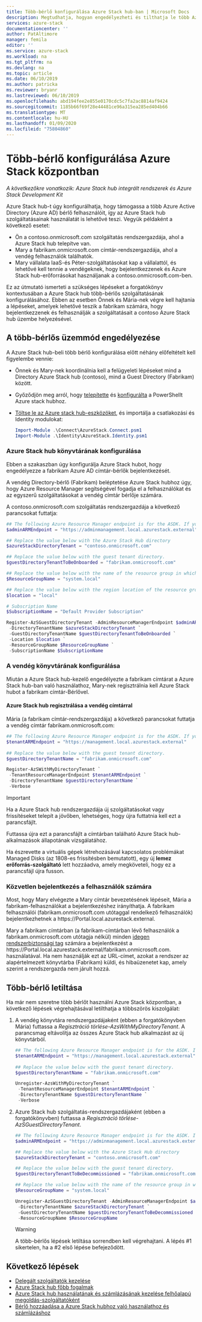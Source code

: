 ```yaml
---
title: Több-bérlő konfigurálása Azure Stack hub-ban | Microsoft Docs
description: Megtudhatja, hogyan engedélyezheti és tilthatja le több Azure Active Directory bérlőt Azure Stack hub-ban.
services: azure-stack
documentationcenter: ''
author: PatAltimore
manager: femila
editor: ''
ms.service: azure-stack
ms.workload: na
ms.tgt_pltfrm: na
ms.devlang: na
ms.topic: article
ms.date: 06/10/2019
ms.author: patricka
ms.reviewer: bryanr
ms.lastreviewed: 06/10/2019
ms.openlocfilehash: abd194fee2e855e0170cdc5c7fa2ac8814af9424
ms.sourcegitcommit: 1185b66f69f28e44481ce96a315ea285ed404b66
ms.translationtype: MT
ms.contentlocale: hu-HU
ms.lasthandoff: 01/09/2020
ms.locfileid: "75804860"
---
```

# <a name="configure-multi-tenancy-in-azure-stack-hub"></a>Több-bérlő konfigurálása Azure Stack központban

*A következőkre vonatkozik: Azure Stack hub integrált rendszerek és Azure Stack Development Kit*

Azure Stack hub-t úgy konfigurálhatja, hogy támogassa a több Azure Active Directory (Azure AD) bérlő felhasználóit, így az Azure Stack hub szolgáltatásainak használatát is lehetővé teszi. Vegyük példaként a következő esetet:

- Ön a contoso.onmicrosoft.com szolgáltatás rendszergazdája, ahol a Azure Stack hub telepítve van.
- Mary a fabrikam.onmicrosoft.com címtár-rendszergazdája, ahol a vendég felhasználók találhatók.
- Mary vállalata IaaS-és Péter-szolgáltatásokat kap a vállalattól, és lehetővé kell tennie a vendégeknek, hogy bejelentkezzenek és Azure Stack hub-erőforrásokat használjanak a contoso.onmicrosoft.com-ben.

Ez az útmutató ismerteti a szükséges lépéseket a forgatókönyv kontextusában a Azure Stack hub több-bérlős szolgáltatásának konfigurálásához. Ebben az esetben Önnek és Mária-nek végre kell hajtania a lépéseket, amelyek lehetővé teszik a fabrikam számára, hogy bejelentkezzenek és felhasználják a szolgáltatásait a contoso Azure Stack hub üzembe helyezésével.

## <a name="enable-multi-tenancy"></a>A több-bérlős üzemmód engedélyezése

A Azure Stack hub-beli több bérlő konfigurálása előtt néhány előfeltételt kell figyelembe vennie:
  
 - Önnek és Mary-nek koordinálnia kell a felügyeleti lépéseket mind a Directory Azure Stack hub (contoso), mind a Guest Directory (Fabrikam) között.
 - Győződjön meg arról, hogy [telepítette](azure-stack-powershell-install.md) és [konfigurálta](azure-stack-powershell-configure-admin.md) a PowerShellt Azure stack hubhoz.
 - [Töltse le az Azure stack hub-eszközöket](azure-stack-powershell-download.md), és importálja a csatlakozási és Identity modulokat:

    ```powershell
    Import-Module .\Connect\AzureStack.Connect.psm1
    Import-Module .\Identity\AzureStack.Identity.psm1
    ```

### <a name="configure-azure-stack-hub-directory"></a>Azure Stack hub könyvtárának konfigurálása

Ebben a szakaszban úgy konfigurálja Azure Stack hubot, hogy engedélyezze a fabrikam Azure AD címtár-bérlők bejelentkezését.

A vendég Directory-bérlő (Fabrikam) beléptetése Azure Stack hubhoz úgy, hogy Azure Resource Manager segítségével fogadja el a felhasználókat és az egyszerű szolgáltatásokat a vendég címtár bérlője számára.

A contoso.onmicrosoft.com szolgáltatás rendszergazdája a következő parancsokat futtatja:

```powershell  
## The following Azure Resource Manager endpoint is for the ASDK. If you're in a multinode environment, contact your operator or service provider to get the endpoint.
$adminARMEndpoint = "https://adminmanagement.local.azurestack.external"

## Replace the value below with the Azure Stack Hub directory
$azureStackDirectoryTenant = "contoso.onmicrosoft.com"

## Replace the value below with the guest tenant directory. 
$guestDirectoryTenantToBeOnboarded = "fabrikam.onmicrosoft.com"

## Replace the value below with the name of the resource group in which the directory tenant registration resource should be created (resource group must already exist).
$ResourceGroupName = "system.local"

## Replace the value below with the region location of the resource group.
$location = "local"

# Subscription Name
$SubscriptionName = "Default Provider Subscription"

Register-AzSGuestDirectoryTenant -AdminResourceManagerEndpoint $adminARMEndpoint `
 -DirectoryTenantName $azureStackDirectoryTenant `
 -GuestDirectoryTenantName $guestDirectoryTenantToBeOnboarded `
 -Location $location `
 -ResourceGroupName $ResourceGroupName `
 -SubscriptionName $SubscriptionName
```

### <a name="configure-guest-directory"></a>A vendég könyvtárának konfigurálása

Miután a Azure Stack hub-kezelő engedélyezte a fabrikam címtárat a Azure Stack hub-ban való használathoz, Mary-nek regisztrálnia kell Azure Stack hubot a fabrikam címtár-Bérlővel.

#### <a name="registering-azure-stack-hub-with-the-guest-directory"></a>Azure Stack hub regisztrálása a vendég címtárral

Mária (a fabrikam címtár-rendszergazdája) a következő parancsokat futtatja a vendég címtár fabrikam.onmicrosoft.com:

```powershell
## The following Azure Resource Manager endpoint is for the ASDK. If you're in a multinode environment, contact your operator or service provider to get the endpoint.
$tenantARMEndpoint = "https://management.local.azurestack.external"
    
## Replace the value below with the guest tenant directory.
$guestDirectoryTenantName = "fabrikam.onmicrosoft.com"

Register-AzSWithMyDirectoryTenant `
 -TenantResourceManagerEndpoint $tenantARMEndpoint `
 -DirectoryTenantName $guestDirectoryTenantName `
 -Verbose
```

> [!IMPORTANT]
> Ha a Azure Stack hub rendszergazdája új szolgáltatásokat vagy frissítéseket telepít a jövőben, lehetséges, hogy újra futtatnia kell ezt a parancsfájlt.
>
> Futtassa újra ezt a parancsfájlt a címtárban található Azure Stack hub-alkalmazások állapotának vizsgálatához.
>
> Ha észrevette a virtuális gépek létrehozásával kapcsolatos problémákat Managed Disks (az 1808-es frissítésben bemutatott), egy új **lemez erőforrás-szolgáltató** lett hozzáadva, amely megköveteli, hogy ez a parancsfájl újra fusson.

### <a name="direct-users-to-sign-in"></a>Közvetlen bejelentkezés a felhasználók számára

Most, hogy Mary elvégezte a Mary címtár bevezetésének lépéseit, Mária a fabrikam-felhasználókat a bejelentkezéshez irányíthatja. A fabrikam felhasználói (fabrikam.onmicrosoft.com utótaggal rendelkező felhasználók) bejelentkezhetnek a https\://Portal.local.azurestack.external.

Mary a fabrikam címtárban (a fabrikam-címtárban lévő felhasználók a fabrikam.onmicrosoft.com utótagja nélkül) minden [idegen rendszerbiztonsági tag](/azure/role-based-access-control/rbac-and-directory-admin-roles) számára a bejelentkezést a https\://Portal.local.azurestack.external/fabrikam.onmicrosoft.com. használatával. Ha nem használják ezt az URL-címet, azokat a rendszer az alapértelmezett könyvtárba (Fabrikam) küldi, és hibaüzenetet kap, amely szerint a rendszergazda nem járult hozzá.

## <a name="disable-multi-tenancy"></a>Több-bérlő letiltása

Ha már nem szeretne több bérlőt használni Azure Stack központban, a következő lépések végrehajtásával letilthatja a többszörös kiszolgálat:

1. A vendég könyvtára rendszergazdájaként (ebben a forgatókönyvben Mária) futtassa a *Regisztráció törlése-AzsWithMyDirectoryTenant*. A parancsmag eltávolítja az összes Azure Stack hub alkalmazást az új könyvtárból.

    ``` PowerShell
    ## The following Azure Resource Manager endpoint is for the ASDK. If you're in a multinode environment, contact your operator or service provider to get the endpoint.
    $tenantARMEndpoint = "https://management.local.azurestack.external"
        
    ## Replace the value below with the guest tenant directory.
    $guestDirectoryTenantName = "fabrikam.onmicrosoft.com"
    
    Unregister-AzsWithMyDirectoryTenant `
     -TenantResourceManagerEndpoint $tenantARMEndpoint `
     -DirectoryTenantName $guestDirectoryTenantName `
     -Verbose 
    ```

2. Azure Stack hub szolgáltatás-rendszergazdájaként (ebben a forgatókönyvben) futtassa a *Regisztráció törlése-AzSGuestDirectoryTenant*.

    ``` PowerShell
    ## The following Azure Resource Manager endpoint is for the ASDK. If you're in a multinode environment, contact your operator or service provider to get the endpoint.
    $adminARMEndpoint = "https://adminmanagement.local.azurestack.external"
    
    ## Replace the value below with the Azure Stack Hub directory
    $azureStackDirectoryTenant = "contoso.onmicrosoft.com"
    
    ## Replace the value below with the guest tenant directory. 
    $guestDirectoryTenantToBeDecommissioned = "fabrikam.onmicrosoft.com"
    
    ## Replace the value below with the name of the resource group in which the directory tenant registration resource should be created (resource group must already exist).
    $ResourceGroupName = "system.local"
    
    Unregister-AzSGuestDirectoryTenant -AdminResourceManagerEndpoint $adminARMEndpoint `
     -DirectoryTenantName $azureStackDirectoryTenant `
     -GuestDirectoryTenantName $guestDirectoryTenantToBeDecommissioned `
     -ResourceGroupName $ResourceGroupName
    ```

    > [!WARNING]
    > A több-bérlős lépések letiltása sorrendben kell végrehajtani. A lépés #1 sikertelen, ha a #2 első lépése befejeződött.

## <a name="next-steps"></a>Következő lépések

- [Delegált szolgáltatók kezelése](azure-stack-delegated-provider.md)
- [Azure Stack hub főbb fogalmak](azure-stack-overview.md)
- [Azure Stack hub használatának és számlázásának kezelése felhőalapú megoldás-szolgáltatóként](azure-stack-add-manage-billing-as-a-csp.md)
- [Bérlő hozzáadása a Azure Stack hubhoz való használathoz és számlázáshoz](azure-stack-csp-howto-register-tenants.md)
